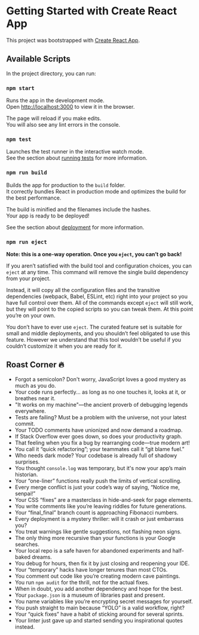 # Getting Started with Create React App

This project was bootstrapped with [Create React App](https://github.com/facebook/create-react-app).

## Available Scripts

In the project directory, you can run:

### `npm start`

Runs the app in the development mode.\
Open [http://localhost:3000](http://localhost:3000) to view it in the browser.

The page will reload if you make edits.\
You will also see any lint errors in the console.

### `npm test`

Launches the test runner in the interactive watch mode.\
See the section about [running tests](https://facebook.github.io/create-react-app/docs/running-tests) for more information.

### `npm run build`

Builds the app for production to the `build` folder.\
It correctly bundles React in production mode and optimizes the build for the best performance.

The build is minified and the filenames include the hashes.\
Your app is ready to be deployed!

See the section about [deployment](https://facebook.github.io/create-react-app/docs/deployment) for more information.

### `npm run eject`

**Note: this is a one-way operation. Once you `eject`, you can’t go back!**

If you aren’t satisfied with the build tool and configuration choices, you can `eject` at any time. This command will remove the single build dependency from your project.

Instead, it will copy all the configuration files and the transitive dependencies (webpack, Babel, ESLint, etc) right into your project so you have full control over them. All of the commands except `eject` will still work, but they will point to the copied scripts so you can tweak them. At this point you’re on your own.

You don’t have to ever use `eject`. The curated feature set is suitable for small and
middle deployments, and you shouldn’t feel obligated to use this feature. However we
understand that this tool wouldn’t be useful if you couldn’t customize it when you are
ready for it.

## Roast Corner 🔥

- Forgot a semicolon? Don't worry, JavaScript loves a good mystery as much as you do.
- Your code runs perfectly... as long as no one touches it, looks at it, or breathes near it.
- "It works on my machine"—the ancient proverb of debugging legends everywhere.
- Tests are failing? Must be a problem with the universe, not your latest commit.
- Your TODO comments have unionized and now demand a roadmap.
- If Stack Overflow ever goes down, so does your productivity graph.
- That feeling when you fix a bug by rearranging code—true modern art!
- You call it “quick refactoring”; your teammates call it “git blame fuel.”
- Who needs dark mode? Your codebase is already full of shadowy surprises.
- You thought `console.log` was temporary, but it's now your app’s main historian.
- Your “one-liner” functions really push the limits of vertical scrolling.
- Every merge conflict is just your code’s way of saying, “Notice me, senpai!”
- Your CSS “fixes” are a masterclass in hide-and-seek for page elements.
- You write comments like you’re leaving riddles for future generations.
- Your “final_final” branch count is approaching Fibonacci numbers.
- Every deployment is a mystery thriller: will it crash or just embarrass you?
- You treat warnings like gentle suggestions, not flashing neon signs.
- The only thing more recursive than your functions is your Google searches.
- Your local repo is a safe haven for abandoned experiments and half-baked dreams.
- You debug for hours, then fix it by just closing and reopening your IDE.
- Your “temporary” hacks have longer tenures than most CTOs.
- You comment out code like you’re creating modern cave paintings.
- You run `npm audit` for the thrill, not for the actual fixes.
- When in doubt, you add another dependency and hope for the best.
- Your `package.json` is a museum of libraries past and present.
- You name variables like you’re encrypting secret messages for yourself.
- You push straight to main because “YOLO” is a valid workflow, right?
- Your “quick fixes” have a habit of sticking around for several sprints.
- Your linter just gave up and started sending you inspirational quotes instead.
